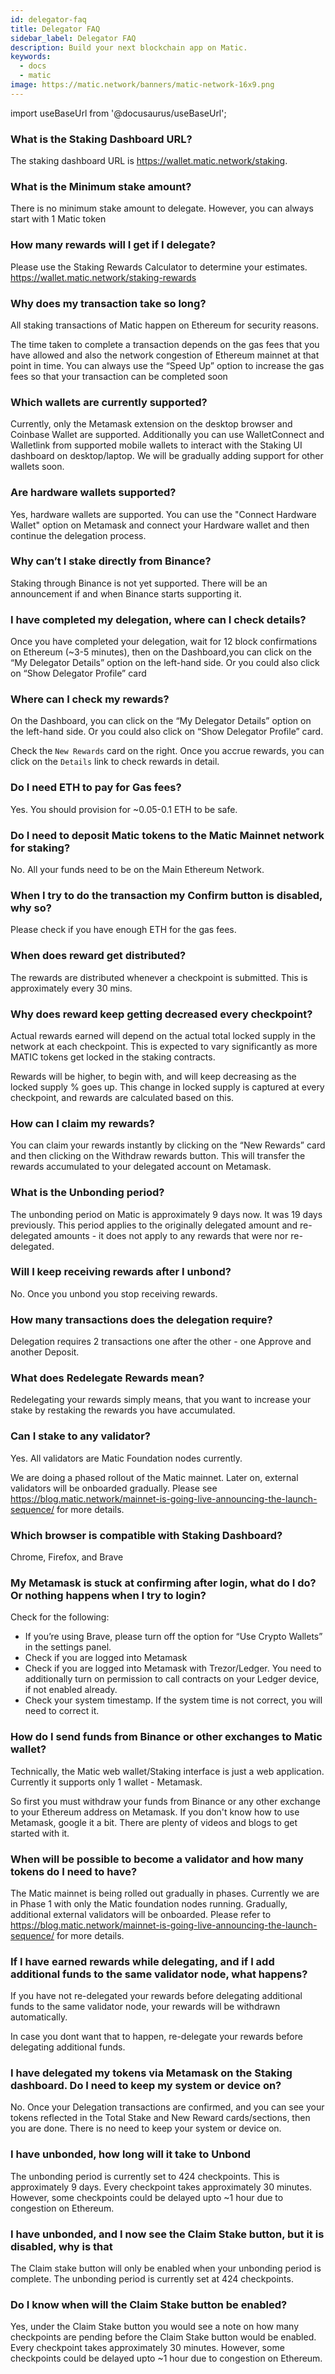 ```yaml
---
id: delegator-faq
title: Delegator FAQ
sidebar_label: Delegator FAQ
description: Build your next blockchain app on Matic.
keywords:
  - docs
  - matic
image: https://matic.network/banners/matic-network-16x9.png 
---
```

import useBaseUrl from '@docusaurus/useBaseUrl';

### What is the Staking Dashboard URL?

The staking dashboard URL is https://wallet.matic.network/staking.

### What is the Minimum stake amount?

There is no minimum stake amount to delegate. However, you can always start with 1 Matic token

### How many rewards will I get if I delegate?

Please use the Staking Rewards Calculator to determine your estimates. https://wallet.matic.network/staking-rewards

### Why does my transaction take so long?

All staking transactions of Matic happen on Ethereum for security reasons.

The time taken to complete a transaction depends on the gas fees that you have allowed and also the network congestion of Ethereum mainnet at that point in time. You can always use the “Speed Up” option to increase the gas fees so that your transaction can be completed soon

### Which wallets are currently supported?

Currently, only the Metamask extension on the desktop browser and Coinbase Wallet are supported. Additionally you can use WalletConnect and Walletlink from supported mobile wallets to interact with the Staking UI dashboard on desktop/laptop. We will be gradually adding support for other wallets soon.

### Are hardware wallets supported?

Yes, hardware wallets are supported. You can use the "Connect Hardware Wallet" option on Metamask and connect your Hardware wallet and then continue the delegation process.

### Why can’t I stake directly from Binance?

Staking through Binance is not yet supported. There will be an announcement if and when Binance starts supporting it.

### I have completed my delegation, where can I check details?

Once you have completed your delegation, wait for 12 block confirmations on Ethereum (~3-5 minutes), then on the Dashboard,you can click on the “My Delegator Details” option on the left-hand side. Or you could also click on “Show Delegator Profile” card

### Where can I check my rewards?

On the Dashboard, you can click on the “My Delegator Details” option on the left-hand side. Or you could also click on “Show Delegator Profile” card.

Check the `New Rewards` card on the right. Once you accrue rewards, you can click on the `Details` link to check rewards in detail.

### Do I need ETH to pay for Gas fees?

Yes. You should provision for ~0.05-0.1 ETH to be safe.

### Do I need to deposit Matic tokens to the Matic Mainnet network for staking?

No. All your funds need to be on the Main Ethereum Network.

### When I try to do the transaction my Confirm button is disabled, why so?

Please check if you have enough ETH for the gas fees.

### When does reward get distributed?

The rewards are distributed whenever a checkpoint is submitted. This is approximately every 30 mins.

### Why does reward keep getting decreased every checkpoint?

Actual rewards earned will depend on the actual total locked supply in the network at each checkpoint. This is expected to vary significantly as more MATIC tokens get locked in the staking contracts. 

Rewards will be higher, to begin with, and will keep decreasing as the locked supply % goes up. This change in locked supply is captured at every checkpoint, and rewards are calculated based on this.

### How can I claim my rewards?

You can claim your rewards instantly by clicking on the “New Rewards” card and then clicking on the Withdraw rewards button. This will transfer the rewards accumulated to your delegated account on Metamask.

### What is the Unbonding period?

The unbonding period on Matic is approximately 9 days now. It was 19 days previously. This period applies to the originally delegated amount and re-delegated amounts - it does not apply to any rewards that were nor re-delegated.

### Will I keep receiving rewards after I unbond?

No. Once you unbond you stop receiving rewards.

### How many transactions does the delegation require?

Delegation requires 2 transactions one after the other - one Approve and another Deposit.

### What does Redelegate Rewards mean?

Redelegating your rewards simply means, that you want to increase your stake by restaking the rewards you have accumulated. 

### Can I stake to any validator?

Yes. All validators are Matic Foundation nodes currently.

We are doing a phased rollout of the Matic mainnet. Later on, external validators will be onboarded gradually. Please see https://blog.matic.network/mainnet-is-going-live-announcing-the-launch-sequence/ for more details.

### Which browser is compatible with Staking Dashboard?

Chrome, Firefox, and Brave

### My Metamask is stuck at confirming after login, what do I do? Or nothing happens when I try to login?

Check for the following:

- If you’re using Brave, please turn off the option for “Use Crypto Wallets” in the settings panel.
- Check if you are logged into Metamask
- Check if you are logged into Metamask with Trezor/Ledger. You need to additionally turn on permission to call contracts on your Ledger device, if not enabled already.
- Check your system timestamp. If the system time is not correct, you will need to correct it.

### How do I send funds from Binance or other exchanges to Matic wallet?

Technically, the Matic web wallet/Staking interface is just a web application. Currently it supports only 1 wallet - Metamask.

So first you must withdraw your funds from Binance or any other exchange to your Ethereum address on Metamask. If you don't know how to use Metamask, google it a bit. There are plenty of videos and blogs to get started with it.

### When will be possible to become a validator and how many tokens do I need to have?

The Matic mainnet is being rolled out gradually in phases. Currently we are in Phase 1 with only the Matic foundation nodes running. Gradually, additional external validators will be onboarded. Please refer to https://blog.matic.network/mainnet-is-going-live-announcing-the-launch-sequence/ for more details.

### If I have earned rewards while delegating, and if I add additional funds to the same validator node, what happens?

If you have not re-delegated your rewards before delegating additional funds to the same validator node, your rewards will be withdrawn automatically. 

In case you dont want that to happen, re-delegate your rewards before delegating additional funds.

### I have delegated my tokens via Metamask on the Staking dashboard. Do I need to keep my system or device on?

No. Once your Delegation transactions are confirmed, and you can see your tokens reflected in the Total Stake and New Reward cards/sections, then you are done. There is no need to keep your system or device on.

### I have unbonded, how long will it take to Unbond

The unbonding period is currently set to 424 checkpoints. This is approximately 9 days. Every checkpoint takes approximately 30 minutes. However, some checkpoints could be delayed upto ~1 hour due to congestion on Ethereum.

### I have unbonded, and I now see the Claim Stake button, but it is disabled, why is that

The Claim stake button will only be enabled when your unbonding period is complete. The unbonding period is currently set at 424 checkpoints.

### Do I know when will the Claim Stake button be enabled?

Yes, under the Claim Stake button you would see a note on how many checkpoints are pending before the Claim Stake button would be enabled. Every checkpoint takes approximately 30 minutes. However, some checkpoints could be delayed upto ~1 hour due to congestion on Ethereum.
